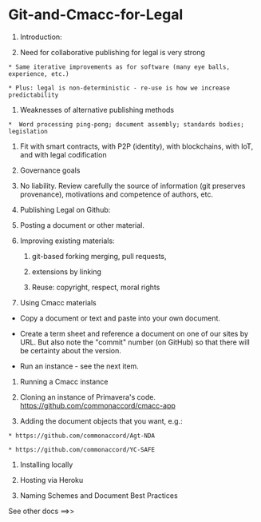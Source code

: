 # Git-and-Cmacc-for-Legal

1. Introduction:

  1.  Need for collaborative publishing for legal is very strong
  
    * Same iterative improvements as for software (many eye balls, experience, etc.)
    
    * Plus: legal is non-deterministic - re-use is how we increase predictability
  
  1.   Weaknesses of alternative publishing methods
  
    *  Word processing ping-pong; document assembly; standards bodies; legislation

  1.   Fit with smart contracts, with P2P (identity), with blockchains, with IoT, and with legal codification

  1. Governance goals 

   1. No liability.  Review carefully the source of information (git preserves provenance), motivations and competence of authors, etc.

1. Publishing Legal on Github:

  1. Posting a document or other material.

  1. Improving existing materials:

     1. git-based forking merging, pull requests, 

     1. extensions by linking 

     1. Reuse: copyright, respect, moral rights
     
1. Using Cmacc materials

  *  Copy a document or text and paste into your own document.
  
  *  Create a term sheet and reference a document on one of our sites by URL.  But also note the "commit" number (on GitHub) so that there will be certainty about the version.
  
  *  Run an instance - see the next item.

1. Running a Cmacc instance

  1. Cloning an instance of Primavera's code. https://github.com/commonaccord/cmacc-app

  1.  Adding the document objects that you want, e.g.:
  
    * https://github.com/commonaccord/Agt-NDA

    * https://github.com/commonaccord/YC-SAFE


  1. Installing locally
  
  1. Hosting via Heroku

1.  Naming Schemes and Document Best Practices

See other docs ==>>



